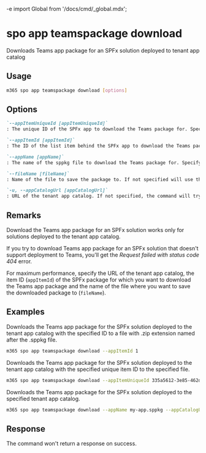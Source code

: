 -e <!-- DISCLAIMER: All secrets, passwords, and sensitive values in this document are examples only and not real credentials. -->
import Global from '/docs/cmd/_global.mdx';

# spo app teamspackage download

Downloads Teams app package for an SPFx solution deployed to tenant app catalog

## Usage

```sh
m365 spo app teamspackage download [options]
```

## Options

```md definition-list
`--appItemUniqueId [appItemUniqueId]`
: The unique ID of the SPFx app to download the Teams package for. Specify `appItemUniqueId`, `appItemId` or `appName`.

`--appItemId [appItemId]`
: The ID of the list item behind the SPFx app to download the Teams package for. Specify `appItemUniqueId`, `appItemId` or `appName`.

`--appName [appName]`
: The name of the sppkg file to download the Teams package for. Specify `appItemUniqueId`, `appItemId` or `appName`.

`--fileName [fileName]`
: Name of the file to save the package to. If not specified will use the name of the sppkg file with a `.zip` extension.

`-u, --appCatalogUrl [appCatalogUrl]`
: URL of the tenant app catalog. If not specified, the command will try to autodiscover it.
```

<Global />

## Remarks

Download the Teams app package for an SPFx solution works only for solutions deployed to the tenant app catalog.

If you try to download Teams app package for an SPFx solution that doesn't support deployment to Teams, you'll get the _Request failed with status code 404_ error.

For maximum performance, specify the URL of the tenant app catalog, the item ID (`appItemId`) of the SPFx package for which you want to download the Teams app package and the name of the file where you want to save the downloaded package to (`fileName`).

## Examples

Downloads the Teams app package for the SPFx solution deployed to the tenant app catalog with the specified ID to a file with .zip extension named after the .sppkg file.

```sh
m365 spo app teamspackage download --appItemId 1
```

Downloads the Teams app package for the SPFx solution deployed to the tenant app catalog with the specified unique item ID to the specified file.

```sh
m365 spo app teamspackage download --appItemUniqueId 335a5612-3e85-462d-9d5b-c014b5abeac5 --fileName my-app.zip
```

Downloads the Teams app package for the SPFx solution deployed to the specified tenant app catalog.

```sh
m365 spo app teamspackage download --appName my-app.sppkg --appCatalogUrl https://contoso.sharepoint.com/sites/appcatalog
```

## Response

The command won't return a response on success.

